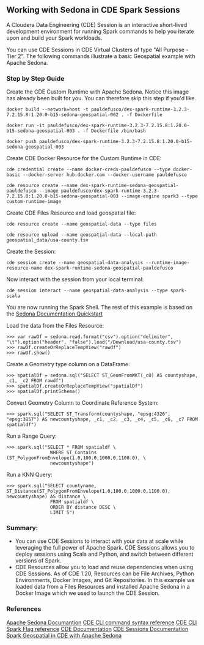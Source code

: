## Working with Sedona in CDE Spark Sessions

A Cloudera Data Engineering (CDE) Session is an interactive short-lived development environment for running Spark commands to help you iterate upon and build your Spark workloads.

You can use CDE Sessions in CDE Virtual Clusters of type "All Purpose - Tier 2". The following commands illustrate a basic Geospatial example with Apache Sedona.

### Step by Step Guide

Create the CDE Custom Runtime with Apache Sedona. Notice this image has already been built for you. You can therefore skip this step if you'd like.

```
docker build --network=host -t pauldefusco/dex-spark-runtime-3.2.3-7.2.15.8:1.20.0-b15-sedona-geospatial-002 . -f Dockerfile

docker run -it pauldefusco/dex-spark-runtime-3.2.3-7.2.15.8:1.20.0-b15-sedona-geospatial-003 . -f Dockerfile /bin/bash

docker push pauldefusco/dex-spark-runtime-3.2.3-7.2.15.8:1.20.0-b15-sedona-geospatial-003
```

Create CDE Docker Resource for the Custom Runtime in CDE:

```
cde credential create --name docker-creds-pauldefusco --type docker-basic --docker-server hub.docker.com --docker-username pauldefusco

cde resource create --name dex-spark-runtime-sedona-geospatial-pauldefusco --image pauldefusco/dex-spark-runtime-3.2.3-7.2.15.8:1.20.0-b15-sedona-geospatial-003 --image-engine spark3 --type custom-runtime-image
```

Create CDE Files Resource and load geospatial file:

```
cde resource create --name geospatial-data --type files

cde resource upload --name geospatial-data --local-path geospatial_data/usa-county.tsv
```

Create the Session:

```
cde session create --name geospatial-data-analysis --runtime-image-resource-name dex-spark-runtime-sedona-geospatial-pauldefusco
```

Now interact with the session from your local terminal:

```
cde session interact --name geospatial-data-analysis --type spark-scala
```

You are now running the Spark Shell. The rest of this example is based on the [Sedona Documentation Quickstart](https://sedona.apache.org/1.5.1/tutorial/sql/)

Load the data from the Files Resource:

```
>>> var rawDf = sedona.read.format("csv").option("delimiter", "\t").option("header", "false").load("/Download/usa-county.tsv")
>>> rawDf.createOrReplaceTempView("rawdf")
>>> rawDf.show()
```

Create a Geometry type column on a DataFrame:

```
>>> spatialDf = sedona.sql("SELECT ST_GeomFromWKT(_c0) AS countyshape, _c1, _c2 FROM rawdf")
>>> spatialDf.createOrReplaceTempView("spatialDf")
>>> spatialDf.printSchema()
```

Convert Geometry Column to Coordinate Reference System:

```
>>> spark.sql("SELECT ST_Transform(countyshape, "epsg:4326", "epsg:3857") AS newcountyshape, _c1, _c2, _c3, _c4, _c5, _c6, _c7 FROM spatialdf")
```

Run a Range Query:

```
>>> spark.sql("SELECT * FROM spatialdf \
                WHERE ST_Contains (ST_PolygonFromEnvelope(1.0,100.0,1000.0,1100.0), \
                newcountyshape")
```

Run a KNN Query:

```
>>> spark.sql("SELECT countyname, ST_Distance(ST_PolygonFromEnvelope(1.0,100.0,1000.0,1100.0), newcountyshape) AS distance \
                FROM spatialdf \
                ORDER BY distance DESC \
                LIMIT 5")
```

### Summary:

* You can use CDE Sessions to interact with your data at scale while leveraging the full power of Apache Spark. CDE Sessions allows you to deploy sessions using Scala and Python, and switch between different versions of Spark.
* CDE Resources allow you to load and reuse dependencies when using CDE Sessions. As of CDE 1.20, Resources can be File Archives, Python Environments, Docker Images, and Git Repositories. In this example we loaded data from a Files Resources and installed Apache Sedona in a Docker Image which we used to launch the CDE Session.

### References

[Apache Sedona Documantion](https://sedona.apache.org/1.5.1/)
[CDE CLI command syntax reference](https://docs.cloudera.com/data-engineering/cloud/cli-access/topics/cde-cli-reference.html)
[CDE CLI Spark Flag reference](https://docs.cloudera.com/data-engineering/cloud/cli-access/topics/cde-cli-spark-flag-reference.html)
[CDE Documentation](https://docs.cloudera.com/data-engineering/cloud/overview/topics/cde-service-overview.html)
[CDE Sessions Documentation](https://docs.cloudera.com/data-engineering/cloud/sessions/topics/cde-create-sessions.html)
[Spark Geospatial in CDE with Apache Sedona](https://community.cloudera.com/t5/Community-Articles/Spark-Geospatial-with-Apache-Sedona-in-Cloudera-Data/ta-p/378086)
